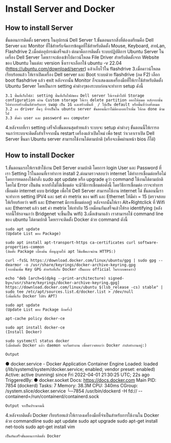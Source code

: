 # Install Server and Docker


## How to install Server

ขั้นตอนการติดตั้ง servers ในอุปกรณ์ Dell Server
1.ขั้นตอนแรกสิ่งที่ต้องเตรียมคือ Dell Server และ Monitor ที่ใช้สำหรับจัดการข้อมูลที่ใช้สำหรับติดตั้ง Mouse, Keyboard, สายLan, Flashdrive
2.เมื่อต่ออุปกรณ์เสร็จแล้ว ต่อมาคือการติดตั้ง ระบบปฏิบัติการ Ubuntu Server ในเครื่อง Dell Server โดยเราจะต้องเข้าไปดาวน์โหลด File Driver สำหรับติดตั้งจาก Website ของ Ubuntu ในแต่ละ version ซึ่งเราจะเลือกใช้ ubuntu -v 22.04 (https://ubuntu.com/download/server) แล้วเก็บไว้ใน flashdrive
3.เมื่อดาวน์โหลดเรียบร้อยแล้ว ให้เราเปิดเครื่อง Dell server และ Boot ระบบด้วย flashdrive (กด F2) เลือก boot flashdrive แล้ว exit หลังจากนั้น Monitor ก็จะแสดงผลเครื่องมือที่ให้เราใช้สำหรับติดตั้ง Ubuntu Server  โดยเป็นการ setting ค่าต่างๆของระบบก่อนจะทำการ setup ดังนี้

    3.1 พื้นที่เก็บไฟล์: setting พื้นที่เก็บไฟล์ของ Dell server ให้เราเข้าไปที่ Storage configuration ผ่าน Custom storage ให้เรา delete partition ออกให้หมด หลังจากนั้นให้ทำการสร้างพื้นที่สำหรับการ swap เป็น 1G และสร้างพื้นที่  / ให้เป็น default หรือพื้นที่ว่างทั้งหมด
    3.2 ลง driver อื่นๆ ที่จำเป็นใน ubuntu server ขั้นตอนนี้เราไม่ต้องลงอะไรเพิ่ม ให้กด done ข้ามไป
    3.3 ตั้งค่า user และ password ของ computer


4.หลังจากที่เรา setting เสร็จถึงขั้นตอนสุดท้ายแล้ว ระบบจะ setup ค่าต่างๆ ขั้นตอนนี้ให้เรารอจนกว่าระบบจะติดตั้งสำเร็จจากนั้น restart เครื่องแล้วเปิดใหม่ เพื่อ test ว่าเวลาเราเปิด Dell Server ขึ้นมา Ubuntu server สามารถใช้งานได้ตามปกติ (หรือจะเช็คผ่านหน้า bios ก็ได้)



## How to install Docker
1.ขั้นตอนแรกให้เราเข้าใช้งาน Dell Server ตามปกติ โดยการ login User และ Password ที่เรา Setting ไว้ในตอนที่เราทำการ install
2.ต่อมาตรวจสอบว่า internet ได้ทำการเชื่อมต่อหรือไม่โดยการทดลองใช้คำสั่ง sudo apt update หรือ upgrade ดูว่า command ใช้งานได้ตามปกติโดยไม่ Error เป็นต้น หากยังไม่ได้เชื่อมต่อ จะมีวิธีการเชื่อมต่อดังนี้ โดยวิธีการเชื่อมต่อ เราจะทำการเชื่อมต่อ internet แบบ bridge เพื่อให้ Dell Server สามารถใช้งาน internet ได้ ขั้นตอนนี้เราจะทำการ setting IPV4 และ set ค่า metrix ของ wifi และ Ethernet ให้มีค่า = 15 (ตรวจสอบให้เรียบร้อยว่า wifi และ Ethernet มีการเชื่อมต่ออยู่) หลังจากนั้นให้เรา Alt+Rightclick ที่ Wifi และ Ethernet แล้ว set ค่า metrix ให้เท่ากับ 15 เหมือนกันเสร็จแล้วให้รอ identifying (หลังจากนี้ให้รอจนกว่า Bridgenet จะขึ้นเป็น wifi)
3.เมื่อเข้ามาแล้ว เราสามารถใช้ command line ของ ubuntu ได้ตามปกติ โดยเราจะติดตั้ง Docker ด้วย command ดังนี้

    sudo apt update
    (Update List ของ Package)

    sudo apt install apt-transport-https ca-certificates curl software-properties-common
    (ติดตั้ง Package เบื้องต้น ที่อนุญาตให้ apt ใช้แพ็คเกจผ่าน HTTPS:)

    curl -fsSL https://download.docker.com/linux/ubuntu/gpg | sudo gpg --dearmor -o /usr/share/keyrings/docker-archive-keyring.gpg
    (จากนั้นเพิ่ม Key GPG สำหรับที่เก็บ Docker เป็นแบบ official ในระบบของเรา)

    echo "deb [arch=$(dpkg --print-architecture) signed-by=/usr/share/keyrings/docker-archive-keyring.gpg] https://download.docker.com/linux/ubuntu $(lsb_release -cs) stable" | sudo tee /etc/apt/sources.list.d/docker.list > /dev/null
    (เพิ่มที่เก็บ Docker ไปยัง APT)

    sudo apt update
    (Update List ของ Package อีกครั้ง)

    apt-cache policy docker-ce

    sudo apt install docker-ce
    (Install Docker)

    sudo systemctl status docker
    (เมื่อติดตั้ง Docker แล้ว daemon จะเริ่มทำงาน เพื่อตรวจสอบว่า Docker กำลังทำงานอยู่:)

    Output
● docker.service - Docker Application Container Engine
     Loaded: loaded (/lib/systemd/system/docker.service; enabled; vendor preset: enabled)
     Active: active (running) since Fri 2022-04-01 21:30:25 UTC; 22s ago
TriggeredBy: ● docker.socket
       Docs: https://docs.docker.com
   Main PID: 7854 (dockerd)
      Tasks: 7
     Memory: 38.3M
        CPU: 340ms
     CGroup: /system.slice/docker.service
             └─7854 /usr/bin/dockerd -H fd:// --containerd=/run/containerd/containerd.sock

    Output จะเป็นประมาณนี้

4.หลังจากติดตั้ง Docker เรียบร้อยแล้วให้เราลงเครื่องมือที่จำเป็นสำหรับการใช้งานใน Docker ด้วย commandline
    sudo apt update
    sudo apt upgrade
    sudo apt-get install net-tools
    sudo apt-get install vim

    เป็นอันเสร็จขั้นตอนการติดตั้ง Docker




